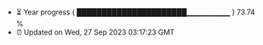- ⏳ Year progress { ██████████████████████▁▁▁▁▁▁▁▁ } 73.74 %
- ⏰ Updated on Wed, 27 Sep 2023 03:17:23 GMT

